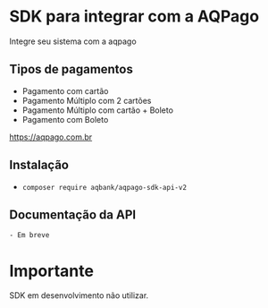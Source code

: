 # SDK para integrar com a AQPago 

Integre seu sistema com a aqpago
## Tipos de pagamentos
- Pagamento com cartão
- Pagamento Múltiplo com 2 cartões
- Pagamento Múltiplo com cartão + Boleto
- Pagamento com Boleto

https://aqpago.com.br

## Instalação

 - `composer require aqbank/aqpago-sdk-api-v2` 


## Documentação da API
    - Em breve

# Importante

SDK em desenvolvimento não utilizar.